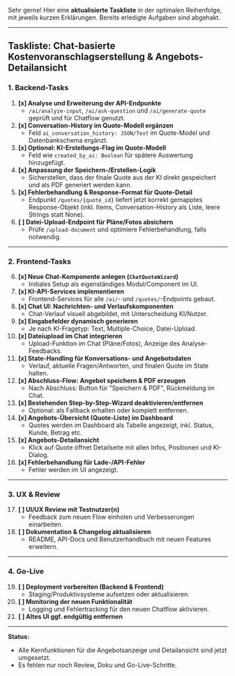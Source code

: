 Sehr gerne! Hier eine **aktualisierte Taskliste** in der optimalen Reihenfolge, mit jeweils kurzen Erklärungen. Bereits erledigte Aufgaben sind abgehakt.

---

## **Taskliste: Chat-basierte Kostenvoranschlagserstellung & Angebots-Detailansicht**

### **1. Backend-Tasks**

1. **[x] Analyse und Erweiterung der API-Endpunkte**
   * `/ai/analyze-input`, `/ai/ask-question` und `/ai/generate-quote` geprüft und für Chatflow genutzt.
2. **[x] Conversation-History im Quote-Modell ergänzen**
   * Feld `ai_conversation_history: JSON/Text` im Quote-Model und Datenbankschema ergänzt.
3. **[x] Optional: KI-Erstellungs-Flag im Quote-Modell**
   * Feld wie `created_by_ai: Boolean` für spätere Auswertung hinzugefügt.
4. **[x] Anpassung der Speichern-/Erstellen-Logik**
   * Sicherstellen, dass der finale Quote aus der KI direkt gespeichert und als PDF generiert werden kann.
5. **[x] Fehlerbehandlung & Response-Format für Quote-Detail**
   * Endpunkt `/quotes/{quote_id}` liefert jetzt korrekt gemapptes Response-Objekt (inkl. Items, Conversation-History als Liste, leere Strings statt None).
6. **[ ] Datei-Upload-Endpoint für Pläne/Fotos absichern**
   * Prüfe `/upload-document` und optimiere Fehlerbehandlung, falls notwendig.

---

### **2. Frontend-Tasks**

6. **[x] Neue Chat-Komponente anlegen (`ChatQuoteWizard`)**
   * Initiales Setup als eigenständiges Modul/Component im UI.
7. **[x] KI-API-Services implementieren**
   * Frontend-Services für alle `/ai/`- und `/quotes/`-Endpoints gebaut.
8. **[x] Chat UI: Nachrichten- und Verlaufskomponenten**
   * Chat-Verlauf visuell abgebildet, mit Unterscheidung KI/Nutzer.
9. **[x] Eingabefelder dynamisch generieren**
   * Je nach KI-Fragetyp: Text, Multiple-Choice, Datei-Upload.
10. **[x] Dateiupload im Chat integrieren**
    * Upload-Funktion im Chat (Pläne/Fotos), Anzeige des Analyse-Feedbacks.
11. **[x] State-Handling für Konversations- und Angebotsdaten**
    * Verlauf, aktuelle Fragen/Antworten, und finalen Quote im State halten.
12. **[x] Abschluss-Flow: Angebot speichern & PDF erzeugen**
    * Nach Abschluss: Button für "Speichern & PDF", Rückmeldung im Chat.
13. **[x] Bestehenden Step-by-Step-Wizard deaktivieren/entfernen**
    * Optional: als Fallback erhalten oder komplett entfernen.
14. **[x] Angebots-Übersicht (Quote-Liste) im Dashboard**
    * Quotes werden im Dashboard als Tabelle angezeigt, inkl. Status, Kunde, Betrag etc.
15. **[x] Angebots-Detailansicht**
    * Klick auf Quote öffnet Detailseite mit allen Infos, Positionen und KI-Dialog.
16. **[x] Fehlerbehandlung für Lade-/API-Fehler**
    * Fehler werden im UI angezeigt.

---

### **3. UX & Review**

17. **[ ] UI/UX Review mit Testnutzer(n)**
    * Feedback zum neuen Flow einholen und Verbesserungen einarbeiten.
18. **[ ] Dokumentation & Changelog aktualisieren**
    * README, API-Docs und Benutzerhandbuch mit neuen Features erweitern.

---

### **4. Go-Live**

19. **[ ] Deployment vorbereiten (Backend & Frontend)**
    * Staging/Produktivsysteme aufsetzen oder aktualisieren.
20. **[ ] Monitoring der neuen Funktionalität**
    * Logging und Fehlertracking für den neuen Chatflow aktivieren.
21. **[ ] Altes UI ggf. endgültig entfernen**

---

**Status:**
- Alle Kernfunktionen für die Angebotsanzeige und Detailansicht sind jetzt umgesetzt.
- Es fehlen nur noch Review, Doku und Go-Live-Schritte.
